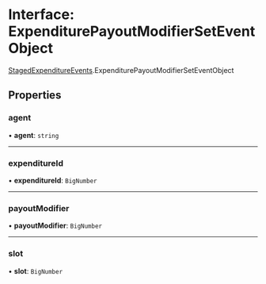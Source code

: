 # Interface: ExpenditurePayoutModifierSetEventObject

[StagedExpenditureEvents](../modules/StagedExpenditureEvents.md).ExpenditurePayoutModifierSetEventObject

## Properties

### agent

• **agent**: `string`

___

### expenditureId

• **expenditureId**: `BigNumber`

___

### payoutModifier

• **payoutModifier**: `BigNumber`

___

### slot

• **slot**: `BigNumber`
